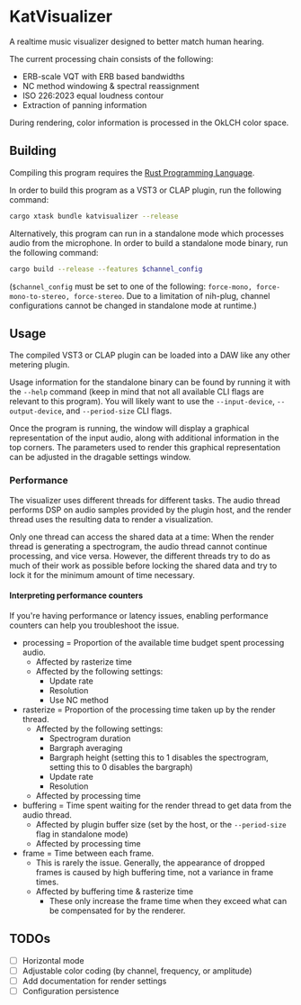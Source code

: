 # KatVisualizer

A realtime music visualizer designed to better match human hearing.

The current processing chain consists of the following:
- ERB-scale VQT with ERB based bandwidths
- NC method windowing & spectral reassignment
- ISO 226:2023 equal loudness contour
- Extraction of panning information

During rendering, color information is processed in the OkLCH color space.

## Building

Compiling this program requires the [Rust Programming Language](https://rust-lang.org/tools/install/).

In order to build this program as a VST3 or CLAP plugin, run the following command:

```bash
cargo xtask bundle katvisualizer --release
```

Alternatively, this program can run in a standalone mode which processes audio from the microphone. In order to build a standalone mode binary, run the following command:

```bash
cargo build --release --features $channel_config
```

(`$channel_config` must be set to one of the following: `force-mono, force-mono-to-stereo, force-stereo`. Due to a limitation of nih-plug, channel configurations cannot be changed in standalone mode at runtime.)

## Usage

The compiled VST3 or CLAP plugin can be loaded into a DAW like any other metering plugin.

Usage information for the standalone binary can be found by running it with the `--help` command (keep in mind that not all available CLI flags are relevant to this program). You will likely want to use the `--input-device`, `--output-device`, and `--period-size` CLI flags.

Once the program is running, the window will display a graphical representation of the input audio, along with additional information in the top corners. The parameters used to render this graphical representation can be adjusted in the dragable settings window.

### Performance

The visualizer uses different threads for different tasks. The audio thread performs DSP on audio samples provided by the plugin host, and the render thread uses the resulting data to render a visualization.

Only one thread can access the shared data at a time: When the render thread is generating a spectrogram, the audio thread cannot continue processing, and vice versa. However, the different threads try to do as much of their work as possible before locking the shared data and try to lock it for the minimum amount of time necessary.

#### Interpreting performance counters

If you're having performance or latency issues, enabling performance counters can help you troubleshoot the issue.

- processing = Proportion of the available time budget spent processing audio.
	- Affected by rasterize time
	- Affected by the following settings:
		- Update rate
		- Resolution
		- Use NC method
- rasterize = Proportion of the processing time taken up by the render thread.
	- Affected by the following settings:
		- Spectrogram duration
		- Bargraph averaging
		- Bargraph height (setting this to 1 disables the spectrogram, setting this to 0 disables the bargraph)
		- Update rate
		- Resolution
	- Affected by processing time
- buffering = Time spent waiting for the render thread to get data from the audio thread.
	- Affected by plugin buffer size (set by the host, or the `--period-size` flag in standalone mode)
	- Affected by processing time
- frame = Time between each frame.
	- This is rarely the issue. Generally, the appearance of dropped frames is caused by high buffering time, not a variance in frame times.
	- Affected by buffering time & rasterize time
		- These only increase the frame time when they exceed what can be compensated for by the renderer.

## TODOs

- [ ] Horizontal mode
- [ ] Adjustable color coding (by channel, frequency, or amplitude)
- [ ] Add documentation for render settings
- [ ] Configuration persistence
